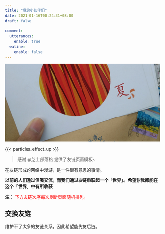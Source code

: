 ```yaml
---
title: "我的小伙伴们"
date: 2021-01-16T00:24:31+08:00
draft: false

comment:
  utterances:
    enable: true
  waline:
    enable: false
---
```


![一封纸笺](letter-from-friend.webp)

{{< particles_effect_up  >}}

>感谢 @芝士部落格 提供了友链页面模板~

在友链形成的网络中漫游，是一件很有意思的事情。

**以前的人们通过信笺交流，而我们通过友链串联起一个「世界」。希望你我都能在这个「世界」中有所收获**

**注：** <span style="color:red;">下方友链次序每次刷新页面随机排列。<span>

<div class="linkpage"><ul id="friendsList"></ul></div>

## 交换友链

维护不了太多的友链关系，因此希望能先友后链。

<!-- 如果你觉得我的博客有些意思，而且也有自己的博客，并且博客运行时间超过半年，至少有 6 篇自认为有价值的原创文章，欢迎与我交换友链~

可通过 [Issues](https://github.com/ryan4yin/ryan4yin.space/issues) 或者评论区提交友链申请，格式如下：

    站点名称：This Cute World
    站点地址：https://thiscute.world/
    个人形象：https://thiscute.world/avatar/myself.webp
    站点描述：赞美快乐~ -->


<script type="text/javascript">
// 以下为样例内容，按照格式可以随意修改
var myFriends = [
    ["https://chee5e.space", "https://chee5e.space/images/avatar.jpg", "@芝士部落格", "有思想，也有忧伤和理想，芝士就是力量"], 
    // ["https://sanshiliuxiao.top/", "https://cdn.jsdelivr.net/gh/vensing/static@latest/avatar/sanshiliuxiao.jpg", "@三十六咲", "快走吧，趁风停止之前"], 
    ["https://rea.ink/", "/avatar/rea.ink.webp", "@倾书", "清风皓月，光景常新 <= 前端"], 
    ["https://jdragon.club/", "/avatar/jdragon.webp", "@谭宇", "Hello world! <= Java"], 
    // ["https://www.i-lab.top/", "https://www.i-lab.top/favicon.ico", "@震邦的算法日常", "南北传"], 
    ["https://nopdan.com/", "https://nopdan.com/avatar.webp", "@单单", "但知行好事，莫要问前程"], 
    ["https://farer.org/", "/avatar/farer.webp", "@Stray Episode", "Scientific Evocation"], 
    ["https://wasteland.touko.moe", "https://wasteland.touko.moe/images/avatar.png", "@Touko Hoshino", "My Exploration, My Whisper"], 
    ["https://blog.k8s.li/", "/avatar/muzi.webp", "@木子", "垃圾佬、搬砖社畜、运维工程师 <= 莫得感情的读书机器"], 
    ["https://www.addesp.com", "https://www.addesp.com/avatar", "@ADD-SP", "记录 & 分享 & 感受 <= 网络协议"], 
    ["https://tianheg.xyz/", "/avatar/tianheg.webp", "@一大加贝", "学习技术，热爱生活"], 
    ["https://guanqr.com/", "https://cdn.jsdelivr.net/gh/guanqr/blog/static/icons/android-chrome-512x512.png", "@荷戟独彷徨", "爱光学，爱生活，爱创造"], 
    ["https://exploro.one", "https://avatars.githubusercontent.com/u/4038871?s=460&u=d2f1c2eea96acb15578f2e513ba5fa673aa3d250&v=4", "@探索子", "Learn by doing. <= 硬核数学"], 
    ["https://panqiincs.me/", "https://panqiincs.me/images/avatar.jpg", "@辛未羊", "人生如逆旅，我亦是行人 <= 信号系统"], 
    ["https://a-wing.top/", "https://a-wing.top/assets/avatar.png", "@新一", "Hi! 上天不? <= 无人机大佬来卷互联网了"], 
    ["https://www.cnblogs.com/hellxz/", "/avatar/hellxz.webp", "@东北小狐狸", "若你不能簡單解釋一件事，那麼你就是不夠了解它。"], 
    ["https://stdrc.cc/", "/avatar/richardchien.webp", "@Richard Chien", "一只腊鸡的技术成长 <= Nonebot作者/OS大佬"], 
    ["https://fmcf.cc/", "https://q1.qlogo.cn/g?b=qq&nk=2357307393&s=640", "@春花秋月", "他戴着花冠，踏于风雪，探寻迷途的救赎，绽放生命的曙光"], 
    ["https://www.lionad.art/", "/avatar/lionad-morotar.webp", "@仿生狮子", "前端攻城狮 | 砸吉他 | 午夜恶魔 | 兴趣泛滥 | 逃离地球"], 
    ["https://ryanyang.cn/", "/avatar/ryanyang.webp", "@ryanyang", "一位智慧的阿拉伯诗人 <= Java 后端大佬"], 
    ["https://abohe.cn/", "https://img.abohe.cn/logo.png", "@薄荷的猫草", "90后懒癌博主一枚~"], 
    ["https://naccl.top/", "https://naccl.top/img/avatar.jpg", "@Naccl", "游龙当归海，海不迎我自来也。"], 
    ["https://ilimeng.cn/", "https://ilimeng.cn/SLiMan.png", "@离梦", "一个记性不好的00后博主"], 
    ["https://www.eatrice.cn", "/avatar/eatrice.jpg", "@吃白饭的休伯利安号", "非专业搬砖的土木工程师"], 
    ["https://blog.010sec.cn/", "/avatar/c4rt1y.webp", "@c4rt1y", "<= 运维搬砖人"], 
    ["https://mcenjoy.cn/", "https://mcenjoy.cn/avatar", "@mcenjoy", "记录生活点滴 <= 密码学/Golang/逆向"], 
    ["https://ferryxie.com/", "/avatar/ferryxie.webp", "@Ferry", "金融科技与人文思考并存"], 
    ["https://imcbc.cn/", "https://fastly.jsdelivr.net/gh/caibingcheng/resources@main/images/2B2pd1.png", "@BBing", "自由 分享 合作 <= C/C++/Linux 高手"], 
    ["https://blognas.hwb0307.com/", "https://blognas.hwb0307.com/logo.jpg", "@Bensz", "浮云翩迁之间 <= Linux/Docker/R语言爱好者"], 
    ["https://lisenhui.cn", "https://lisenhui.cn/imgs/avatar.png", "@凡梦星尘", "再平凡的人也有属于他的梦想！"], 
    ["https://blog.li2niu.com/", "https://blog.li2niu.com/portrait.webp", "@李二牛", "Addicted to marathons <= Developer & Runner"], 
    ["https://wiki.eryajf.net/", "https://wiki.eryajf.net/img/logo.png", "@二丫讲梵", "💻学习📝记录🔗分享 <= 运维领域的前辈"], 
    ["https://zhangshier.vip/", "https://zhangshier.vip/Hexo_img/avatar.jpg", "@张时贰", "环转码，爱敲代码的小张！<= 很有干劲的后辈"], 
    ["https://tftree.top/", "https://cdn.tftree.top//others/202212042117873.png", "@虚空裂隙", "心有猛虎,细嗅蔷薇"], 
    ["https://zgq.ink/", "https://zgq.ink/favicon.png", "@zgq354", "多一些思考与记录 <= 0xffff 站长，前端佬"], 
    ["https://bleatingsheep.org/", "https://bleatingsheep.org/favicon.ico", "@bleatingsheep", "偶像咩咩"], 
    ["https://vian.top/", "https://www.vian.top/avatar.ico", "@Vian", "想要的都拥有，得不到的都释怀..."], 
    ["https://wangyunzi.com/", "https://blog.wangyunzi.com/avatar.png", "@王云子", "此行山高路远，我只剩口袋玫瑰一片 <= 法学在读的文艺少女"], 
];

// 以下为核心功能内容，修改前请确保理解您的行为内容与可能造成的结果
var  targetList = document.getElementById("friendsList");
while (myFriends.length > 0) {
    var rndNum = Math.floor(Math.random()*myFriends.length);
    var friendNode = document.createElement("li");
    var friend_link = document.createElement("a"), 
        friend_img = document.createElement("img"), 
        friend_name = document.createElement("h4"), 
        friend_about = document.createElement("p")
    ;
    friend_link.target = "_blank";
    friend_link.href = myFriends[rndNum][0];
    friend_img.src=myFriends[rndNum][1];
    friend_name.innerText = myFriends[rndNum][2];
    friend_about.innerText = myFriends[rndNum][3];
    friend_link.appendChild(friend_img);
    friend_link.appendChild(friend_name);
    friend_link.appendChild(friend_about);
    friendNode.appendChild(friend_link);
    targetList.appendChild(friendNode);
    myFriends.splice(rndNum, 1);
}
</script>


<style>

.linkpage ul {
    color: rgba(255,255,255,.15)
}

.linkpage ul:after {
    content: " ";
    clear: both;
    display: block
}

.linkpage li {
    float: left;
    width: 48%;
    position: relative;
    -webkit-transition: .3s ease-out;
    transition: .3s ease-out;
    border-radius: 5px;
    line-height: 1.3;
    height: 90px;
    display: block
}

.linkpage h3 {
    margin: 15px -25px;
    padding: 0 25px;
    border-left: 5px solid #51aded;
    background-color: #f7f7f7;
    font-size: 25px;
    line-height: 40px
}

.linkpage li:hover {
    background: rgba(230,244,250,.5);
    cursor: pointer
}

.linkpage li a {
    padding: 0 10px 0 90px
}

.linkpage li a img {
    width: 60px;
    height: 60px;
    border-radius: 50%;
    position: absolute;
    top: 15px;
    left: 15px;
    cursor: pointer;
    margin: auto;
    border: none
}

.linkpage li a h4 {
    color: #333;
    font-size: 18px;
    margin: 0 0 7px;
    padding-left: 90px
}

.linkpage li a h4:hover {
    color: #51aded
}

.linkpage li a h4, .linkpage li a p {
    cursor: pointer;
    white-space: nowrap;
    text-overflow: ellipsis;
    overflow: hidden;
    line-height: 1.4;
    margin: 0 !important;
}

.linkpage li a p {
    font-size: 12px;
    color: #999;
    padding-left: 90px
}

@media(max-width: 460px) {
    .linkpage li {
        width:97%
    }

    .linkpage ul {
        padding-left: 5px
    }
}

</style>
